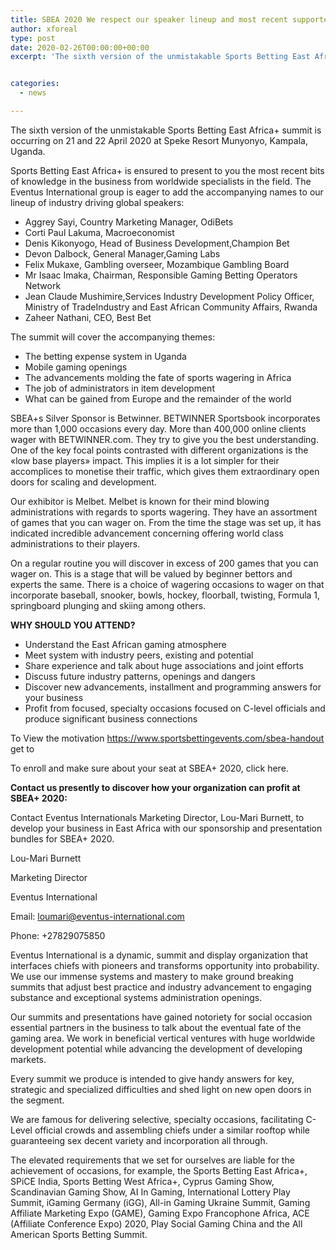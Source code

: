 ```yaml
---
title: SBEA 2020 We respect our speaker lineup and most recent supporters and exhibitors
author: xforeal 
type: post
date: 2020-02-26T00:00:00+00:00
excerpt: 'The sixth version of the unmistakable Sports Betting East Africa+ summit is occurring on 21 and 22 April 2020 at Speke Resort Munyonyo, Kampala, Uganda '


categories:
  - news

---
```

The sixth version of the unmistakable Sports Betting East Africa+ summit is occurring on 21 and 22 April 2020 at Speke Resort Munyonyo, Kampala, Uganda. 

Sports Betting East Africa+ is ensured to present to you the most recent bits of knowledge in the business from worldwide specialists in the field. The Eventus International group is eager to add the accompanying names to our lineup of industry driving global speakers: 

  * Aggrey Sayi, Country Marketing Manager, OdiBets 
  * Corti Paul Lakuma, Macroeconomist 
  * Denis Kikonyogo, Head of Business Development,Champion Bet 
  * Devon Dalbock, General Manager,Gaming Labs 
  * Felix Mukaxe, Gambling overseer, Mozambique Gambling Board 
  * Mr Isaac Imaka, Chairman, Responsible Gaming Betting Operators Network 
  * Jean Claude Mushimire,Services Industry Development Policy Officer, Ministry of TradeIndustry and East African Community Affairs, Rwanda 
  * Zaheer Nathani, CEO, Best Bet 

The summit will cover the accompanying themes: 

  * The betting expense system in Uganda 
  * Mobile gaming openings 
  * The advancements molding the fate of sports wagering in Africa 
  * The job of administrators in item development 
  * What can be gained from Europe and the remainder of the world 

SBEA+s Silver Sponsor is Betwinner. BETWINNER Sportsbook incorporates more than 1,000 occasions every day. More than 400,000 online clients wager with BETWINNER.com. They try to give you the best understanding. One of the key focal points contrasted with different organizations is the &#171;low base players&#187; impact. This implies it is a lot simpler for their accomplices to monetise their traffic, which gives them extraordinary open doors for scaling and development. 

Our exhibitor is Melbet. Melbet is known for their mind blowing administrations with regards to sports wagering. They have an assortment of games that you can wager on. From the time the stage was set up, it has indicated incredible advancement concerning offering world class administrations to their players. 

On a regular routine you will discover in excess of 200 games that you can wager on. This is a stage that will be valued by beginner bettors and experts the same. There is a choice of wagering occasions to wager on that incorporate baseball, snooker, bowls, hockey, floorball, twisting, Formula 1, springboard plunging and skiing among others. 

**WHY SHOULD YOU ATTEND?** 

  * Understand the East African gaming atmosphere 
  * Meet system with industry peers, existing and potential 
  * Share experience and talk about huge associations and joint efforts 
  * Discuss future industry patterns, openings and dangers 
  * Discover new advancements, installment and programming answers for your business 
  * Profit from focused, specialty occasions focused on C-level officials and produce significant business connections 

To View the motivation https://www.sportsbettingevents.com/sbea-handout get to 

To enroll and make sure about your seat at SBEA+ 2020, click here. 

**Contact us presently to discover how your organization can profit at SBEA+ 2020:** 

Contact Eventus Internationals Marketing Director, Lou-Mari Burnett, to develop your business in East Africa with our sponsorship and presentation bundles for SBEA+ 2020. 

Lou-Mari Burnett 

Marketing Director 

Eventus International 

Email: loumari@eventus-international.com 

Phone: +27829075850 

Eventus International is a dynamic, summit and display organization that interfaces chiefs with pioneers and transforms opportunity into probability. We use our immense systems and mastery to make ground breaking summits that adjust best practice and industry advancement to engaging substance and exceptional systems administration openings. 

Our summits and presentations have gained notoriety for social occasion essential partners in the business to talk about the eventual fate of the gaming area. We work in beneficial vertical ventures with huge worldwide development potential while advancing the development of developing markets. 

Every summit we produce is intended to give handy answers for key, strategic and specialized difficulties and shed light on new open doors in the segment. 

We are famous for delivering selective, specialty occasions, facilitating C-Level official crowds and assembling chiefs under a similar rooftop while guaranteeing sex decent variety and incorporation all through. 

The elevated requirements that we set for ourselves are liable for the achievement of occasions, for example, the Sports Betting East Africa+, SPiCE India, Sports Betting West Africa+, Cyprus Gaming Show, Scandinavian Gaming Show, AI In Gaming, International Lottery Play Summit, iGaming Germany (iGG), All-in Gaming Ukraine Summit, Gaming Affiliate Marketing Expo (GAME), Gaming Expo Francophone Africa, ACE (Affiliate Conference Expo) 2020, Play Social Gaming China and the All American Sports Betting Summit.